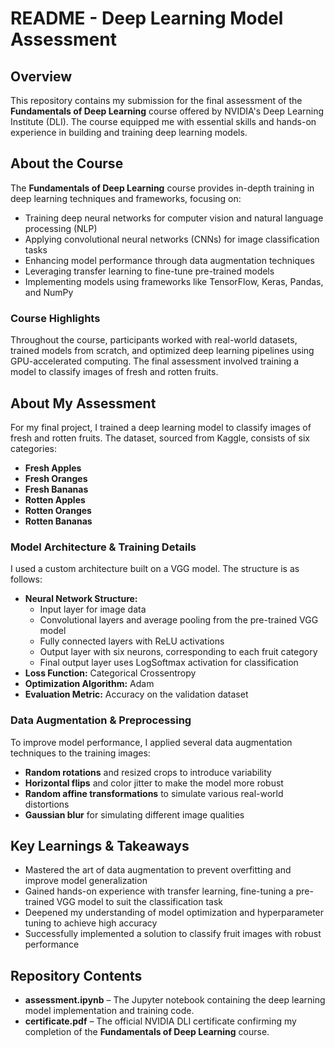 # README - Deep Learning Model Assessment

## Overview
This repository contains my submission for the final assessment of the **Fundamentals of Deep Learning** course offered by NVIDIA's Deep Learning Institute (DLI). The course equipped me with essential skills and hands-on experience in building and training deep learning models.

## About the Course
The **Fundamentals of Deep Learning** course provides in-depth training in deep learning techniques and frameworks, focusing on:
- Training deep neural networks for computer vision and natural language processing (NLP)
- Applying convolutional neural networks (CNNs) for image classification tasks
- Enhancing model performance through data augmentation techniques
- Leveraging transfer learning to fine-tune pre-trained models
- Implementing models using frameworks like TensorFlow, Keras, Pandas, and NumPy

### Course Highlights
Throughout the course, participants worked with real-world datasets, trained models from scratch, and optimized deep learning pipelines using GPU-accelerated computing. The final assessment involved training a model to classify images of fresh and rotten fruits.

## About My Assessment
For my final project, I trained a deep learning model to classify images of fresh and rotten fruits. The dataset, sourced from Kaggle, consists of six categories:
- **Fresh Apples**
- **Fresh Oranges**
- **Fresh Bananas**
- **Rotten Apples**
- **Rotten Oranges**
- **Rotten Bananas**

### Model Architecture & Training Details
I used a custom architecture built on a VGG model. The structure is as follows:
- **Neural Network Structure:**
  - Input layer for image data
  - Convolutional layers and average pooling from the pre-trained VGG model
  - Fully connected layers with ReLU activations
  - Output layer with six neurons, corresponding to each fruit category
  - Final output layer uses LogSoftmax activation for classification
- **Loss Function:** Categorical Crossentropy
- **Optimization Algorithm:** Adam
- **Evaluation Metric:** Accuracy on the validation dataset

### Data Augmentation & Preprocessing
To improve model performance, I applied several data augmentation techniques to the training images:
- **Random rotations** and resized crops to introduce variability
- **Horizontal flips** and color jitter to make the model more robust
- **Random affine transformations** to simulate various real-world distortions
- **Gaussian blur** for simulating different image qualities

## Key Learnings & Takeaways
- Mastered the art of data augmentation to prevent overfitting and improve model generalization
- Gained hands-on experience with transfer learning, fine-tuning a pre-trained VGG model to suit the classification task
- Deepened my understanding of model optimization and hyperparameter tuning to achieve high accuracy
- Successfully implemented a solution to classify fruit images with robust performance

## Repository Contents
- **assessment.ipynb** – The Jupyter notebook containing the deep learning model implementation and training code.
- **certificate.pdf** – The official NVIDIA DLI certificate confirming my completion of the **Fundamentals of Deep Learning** course.
